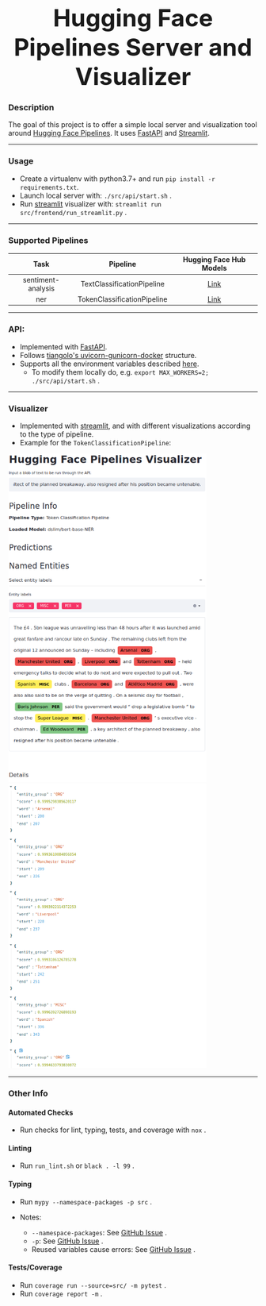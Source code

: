 <p align="center">
    <font size="8">
        <strong>Hugging Face Pipelines Server and Visualizer</strong>
    </font>
    <br>
<p>

### Description

The goal of this project is to offer a simple local server and visualization tool around <a href=https://huggingface.co/transformers/main_classes/pipelines.html>Hugging Face Pipelines</a>. It uses [FastAPI](https://fastapi.tiangolo.com/) and [Streamlit](https://streamlit.io/).

---

### Usage

- Create a virtualenv with python3.7+ and run `pip install -r requirements.txt`.
- Launch local server with: `./src/api/start.sh` .
- Run [streamlit](https://streamlit.io/) visualizer with: `streamlit run src/frontend/run_streamlit.py` .

---

### Supported Pipelines

| Task               | Pipeline | Hugging Face Hub Models |
|:------------------:|:--------:|:----------------------:|
| sentiment-analysis | TextClassificationPipeline | [Link](https://huggingface.co/models?pipeline_tag=text-classification) |
| ner | TokenClassificationPipeline | [Link](https://huggingface.co/models?pipeline_tag=token-classification) |


---

### API:

- Implemented with [FastAPI](https://fastapi.tiangolo.com/).
- Follows [tiangolo's uvicorn-gunicorn-docker](https://github.com/tiangolo/uvicorn-gunicorn-docker) structure.
- Supports all the environment variables described [here](https://github.com/tiangolo/uvicorn-gunicorn-docker#environment-variables).
    - To modify them locally do, e.g. `export MAX_WORKERS=2; ./src/api/start.sh` .

---

### Visualizer

- Implemented with [streamlit](https://streamlit.io/), and with different visualizations according to the type of pipeline.
- Example for the `TokenClassificationPipeline`:

<img src="./assets/streamlit_01.png" alt="drawing" width="400"/>
<img src="./assets/streamlit_02.png" alt="drawing" width="400"/>

---

### Other Info

#### Automated Checks

- Run checks for lint, typing, tests, and coverage with `nox` .

#### Linting

- Run `run_lint.sh` or `black . -l 99` .

#### Typing

- Run `mypy --namespace-packages -p src` .

- Notes:
    - `--namespace-packages`: See [GitHub Issue](https://github.com/python/mypy/issues/1645#issuecomment-472623745) .
    - `-p`: See [GitHub Issue](https://github.com/python/mypy/issues/8944#issuecomment-678725333) .
    - Reused variables cause errors: See [GitHub Issue](https://github.com/python/mypy/issues/1174#issue-129268674) .

#### Tests/Coverage

- Run `coverage run --source=src/ -m pytest` .
- Run `coverage report -m` .
